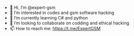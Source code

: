 - 👋 Hi, I’m @expert-gsm
- 👀 I’m interested in codes and gsm software hacking
- 🌱 I’m currently learning C# and python
- 💞️ I’m looking to collaborate on codding and ethical hacking
- 📫 How to reach me: https://t.me/ExpertGSM

<!---
expert-gsm/expert-gsm is a ✨ special ✨ repository because its `README.md` (this file) appears on your GitHub profile.
You can click the Preview link to take a look at your changes.
--->
